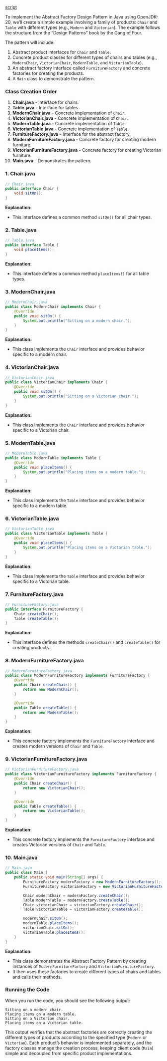 
[script](./script/page01.md)

To implement the Abstract Factory Design Pattern in Java using OpenJDK-20, we’ll create a simple example involving a family of products: `Chair` and `Table` with different types (e.g., `Modern` and `Victorian`). The example follows the structure from the “Design Patterns” book by the Gang of Four.

The pattern will include:
1. Abstract product interfaces for `Chair` and `Table`.
2. Concrete product classes for different types of chairs and tables (e.g., `ModernChair`, `VictorianChair`, `ModernTable`, and `VictorianTable`).
3. An abstract factory interface called `FurnitureFactory` and concrete factories for creating the products.
4. A `Main` class to demonstrate the pattern.

### Class Creation Order

1. **Chair.java** - Interface for chairs.
2. **Table.java** - Interface for tables.
3. **ModernChair.java** - Concrete implementation of `Chair`.
4. **VictorianChair.java** - Concrete implementation of `Chair`.
5. **ModernTable.java** - Concrete implementation of `Table`.
6. **VictorianTable.java** - Concrete implementation of `Table`.
7. **FurnitureFactory.java** - Interface for the abstract factory.
8. **ModernFurnitureFactory.java** - Concrete factory for creating modern furniture.
9. **VictorianFurnitureFactory.java** - Concrete factory for creating Victorian furniture.
10. **Main.java** - Demonstrates the pattern.

### 1. Chair.java

```java
// Chair.java
public interface Chair {
    void sitOn();
}
```

**Explanation:**  
- This interface defines a common method `sitOn()` for all chair types.

### 2. Table.java

```java
// Table.java
public interface Table {
    void placeItems();
}
```

**Explanation:**  
- This interface defines a common method `placeItems()` for all table types.

### 3. ModernChair.java

```java
// ModernChair.java
public class ModernChair implements Chair {
    @Override
    public void sitOn() {
        System.out.println("Sitting on a modern chair.");
    }
}
```

**Explanation:**  
- This class implements the `Chair` interface and provides behavior specific to a modern chair.

### 4. VictorianChair.java

```java
// VictorianChair.java
public class VictorianChair implements Chair {
    @Override
    public void sitOn() {
        System.out.println("Sitting on a Victorian chair.");
    }
}
```

**Explanation:**  
- This class implements the `Chair` interface and provides behavior specific to a Victorian chair.

### 5. ModernTable.java

```java
// ModernTable.java
public class ModernTable implements Table {
    @Override
    public void placeItems() {
        System.out.println("Placing items on a modern table.");
    }
}
```

**Explanation:**  
- This class implements the `Table` interface and provides behavior specific to a modern table.

### 6. VictorianTable.java

```java
// VictorianTable.java
public class VictorianTable implements Table {
    @Override
    public void placeItems() {
        System.out.println("Placing items on a Victorian table.");
    }
}
```

**Explanation:**  
- This class implements the `Table` interface and provides behavior specific to a Victorian table.

### 7. FurnitureFactory.java

```java
// FurnitureFactory.java
public interface FurnitureFactory {
    Chair createChair();
    Table createTable();
}
```

**Explanation:**  
- This interface defines the methods `createChair()` and `createTable()` for creating products.

### 8. ModernFurnitureFactory.java

```java
// ModernFurnitureFactory.java
public class ModernFurnitureFactory implements FurnitureFactory {
    @Override
    public Chair createChair() {
        return new ModernChair();
    }

    @Override
    public Table createTable() {
        return new ModernTable();
    }
}
```

**Explanation:**  
- This concrete factory implements the `FurnitureFactory` interface and creates modern versions of `Chair` and `Table`.

### 9. VictorianFurnitureFactory.java

```java
// VictorianFurnitureFactory.java
public class VictorianFurnitureFactory implements FurnitureFactory {
    @Override
    public Chair createChair() {
        return new VictorianChair();
    }

    @Override
    public Table createTable() {
        return new VictorianTable();
    }
}
```

**Explanation:**  
- This concrete factory implements the `FurnitureFactory` interface and creates Victorian versions of `Chair` and `Table`.

### 10. Main.java

```java
// Main.java
public class Main {
    public static void main(String[] args) {
        FurnitureFactory modernFactory = new ModernFurnitureFactory();
        FurnitureFactory victorianFactory = new VictorianFurnitureFactory();

        Chair modernChair = modernFactory.createChair();
        Table modernTable = modernFactory.createTable();
        Chair victorianChair = victorianFactory.createChair();
        Table victorianTable = victorianFactory.createTable();

        modernChair.sitOn();
        modernTable.placeItems();
        victorianChair.sitOn();
        victorianTable.placeItems();
    }
}
```

**Explanation:**  
- This class demonstrates the Abstract Factory Pattern by creating instances of `ModernFurnitureFactory` and `VictorianFurnitureFactory`.
- It then uses these factories to create different types of chairs and tables and calls their methods.

### Running the Code

When you run the code, you should see the following output:

```
Sitting on a modern chair.
Placing items on a modern table.
Sitting on a Victorian chair.
Placing items on a Victorian table.
```

This output verifies that the abstract factories are correctly creating the different types of products according to the specified type (`Modern` or `Victorian`). Each product’s behavior is implemented separately, and the factory classes manage the creation process, keeping client code (`Main`) simple and decoupled from specific product implementations.

